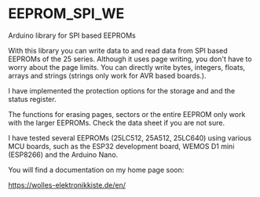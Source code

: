 # EEPROM_SPI_WE
Arduino library for SPI based EEPROMs

With this library you can write data to and read data from SPI based EEPROMs of the 25 series. Although it uses page writing, you don't have to worry about the page limits. You can directly write bytes, integers, floats, arrays and strings (strings only work for AVR based boards.).

I have implemented the protection options for the storage and and the status register. 

The functions for erasing pages, sectors or the entire EEPROM only work with the larger EEPROMs. Check the data sheet if you are not sure. 

I have tested several EEPROMs (25LC512, 25A512, 25LC640) using various MCU boards, such as the ESP32 development board, WEMOS D1 mini (ESP8266) and the Arduino Nano. 

You will find a documentation on my home page soon:

https://wolles-elektronikkiste.de/en/
